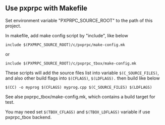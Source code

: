

## Use pxprpc with Makefile

Set environment variable "PXPRPC_SOURCE_ROOT" to the path of this project.

In makefile, add make config script by "include", like below

`include $(PXPRPC_SOURCE_ROOT)/c/pxprpc/make-config.mk`

or 

`include $(PXPRPC_SOURCE_ROOT)/c/pxprpc_tbox/make-config.mk`



These scripts will add the source files list into variable `$(C_SOURCE_FILES)`, and also other build flags into `$(CFLAGS)`, `$(LDFLAGS).`
then build like below

`$(CC) -o myprog $(CFLAGS) myprog.cpp $(C_SOURCE_FILES) $(LDFLAGS)`



See alse pxprpc_tbox/make-config.mk, which contains a build target for test.


You may need set `$(TBOX_CFLAGS)` and `$(TBOX_LDFLAGS)` variable if use pxprpc_tbox backend. 

